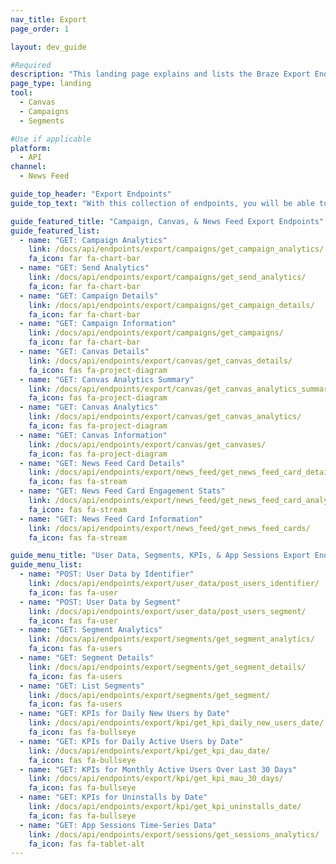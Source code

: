 ```yaml
---
nav_title: Export
page_order: 1

layout: dev_guide

#Required
description: "This landing page explains and lists the Braze Export Endpoints."
page_type: landing
tool:
  - Canvas
  - Campaigns
  - Segments

#Use if applicable
platform:
  - API
channel:
  - News Feed

guide_top_header: "Export Endpoints"
guide_top_text: "With this collection of endpoints, you will be able to access and export various levels of details on your KPIs, News Feed Cards, App Sessions, users, segments, Campaigns, and Canvases. <br> <br> Be sure to consult our <a href='/docs/user_guide/administrative/access_braze/braze_instances/' target='_blank'>Instance</a>, <a href='/docs/api/api_key/' target='_blank'>API Key</a>, and <a href='/docs/api/identifier_types/' target='_blank'>identifier</a> reference documentation when building out your parameters and request bodies."

guide_featured_title: "Campaign, Canvas, & News Feed Export Endpoints"
guide_featured_list:
  - name: "GET: Campaign Analytics"
    link: /docs/api/endpoints/export/campaigns/get_campaign_analytics/
    fa_icon: far fa-chart-bar
  - name: "GET: Send Analytics"
    link: /docs/api/endpoints/export/campaigns/get_send_analytics/
    fa_icon: far fa-chart-bar
  - name: "GET: Campaign Details"
    link: /docs/api/endpoints/export/campaigns/get_campaign_details/
    fa_icon: far fa-chart-bar
  - name: "GET: Campaign Information"
    link: /docs/api/endpoints/export/campaigns/get_campaigns/
    fa_icon: far fa-chart-bar
  - name: "GET: Canvas Details"
    link: /docs/api/endpoints/export/canvas/get_canvas_details/
    fa_icon: fas fa-project-diagram
  - name: "GET: Canvas Analytics Summary"
    link: /docs/api/endpoints/export/canvas/get_canvas_analytics_summary/
    fa_icon: fas fa-project-diagram
  - name: "GET: Canvas Analytics"
    link: /docs/api/endpoints/export/canvas/get_canvas_analytics/
    fa_icon: fas fa-project-diagram
  - name: "GET: Canvas Information"
    link: /docs/api/endpoints/export/canvas/get_canvases/
    fa_icon: fas fa-project-diagram
  - name: "GET: News Feed Card Details"
    link: /docs/api/endpoints/export/news_feed/get_news_feed_card_details/
    fa_icon: fas fa-stream
  - name: "GET: News Feed Card Engagement Stats"
    link: /docs/api/endpoints/export/news_feed/get_news_feed_card_analytics/
    fa_icon: fas fa-stream
  - name: "GET: News Feed Card Information"
    link: /docs/api/endpoints/export/news_feed/get_news_feed_cards/
    fa_icon: fas fa-stream

guide_menu_title: "User Data, Segments, KPIs, & App Sessions Export Endpoints"
guide_menu_list:
  - name: "POST: User Data by Identifier"
    link: /docs/api/endpoints/export/user_data/post_users_identifier/
    fa_icon: fas fa-user
  - name: "POST: User Data by Segment"
    link: /docs/api/endpoints/export/user_data/post_users_segment/
    fa_icon: fas fa-user
  - name: "GET: Segment Analytics"
    link: /docs/api/endpoints/export/segments/get_segment_analytics/
    fa_icon: fas fa-users
  - name: "GET: Segment Details"
    link: /docs/api/endpoints/export/segments/get_segment_details/
    fa_icon: fas fa-users
  - name: "GET: List Segments"
    link: /docs/api/endpoints/export/segments/get_segment/
    fa_icon: fas fa-users
  - name: "GET: KPIs for Daily New Users by Date"
    link: /docs/api/endpoints/export/kpi/get_kpi_daily_new_users_date/
    fa_icon: fas fa-bullseye
  - name: "GET: KPIs for Daily Active Users by Date"
    link: /docs/api/endpoints/export/kpi/get_kpi_dau_date/
    fa_icon: fas fa-bullseye
  - name: "GET: KPIs for Monthly Active Users Over Last 30 Days"
    link: /docs/api/endpoints/export/kpi/get_kpi_mau_30_days/
    fa_icon: fas fa-bullseye
  - name: "GET: KPIs for Uninstalls by Date"
    link: /docs/api/endpoints/export/kpi/get_kpi_uninstalls_date/
    fa_icon: fas fa-bullseye
  - name: "GET: App Sessions Time-Series Data"
    link: /docs/api/endpoints/export/sessions/get_sessions_analytics/
    fa_icon: fas fa-tablet-alt
---
```


